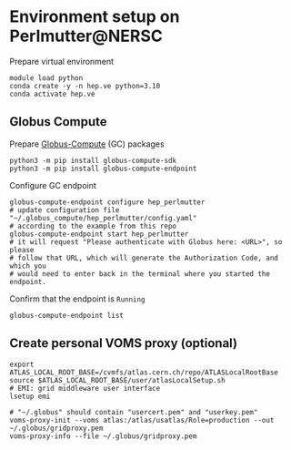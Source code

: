 # Environment setup on Perlmutter@NERSC

Prepare virtual environment
```shell
module load python
conda create -y -n hep.ve python=3.10
conda activate hep.ve
```

## Globus Compute

Prepare [Globus-Compute](https://globus-compute.readthedocs.io/en/latest/index.html)
(GC) packages
```shell
python3 -m pip install globus-compute-sdk
python3 -m pip install globus-compute-endpoint
```

Configure GC endpoint
```shell
globus-compute-endpoint configure hep_perlmutter
# update configuration file "~/.globus_compute/hep_perlmutter/config.yaml"
# according to the example from this repo
globus-compute-endpoint start hep_perlmutter
# it will request "Please authenticate with Globus here: <URL>", so please
# follow that URL, which will generate the Authorization Code, and which you
# would need to enter back in the terminal where you started the endpoint.
```

Confirm that the endpoint is `Running`
```shell
globus-compute-endpoint list
```

## Create personal VOMS proxy (optional)

```shell
export ATLAS_LOCAL_ROOT_BASE=/cvmfs/atlas.cern.ch/repo/ATLASLocalRootBase
source $ATLAS_LOCAL_ROOT_BASE/user/atlasLocalSetup.sh
# EMI: grid middleware user interface
lsetup emi
```

```shell
# "~/.globus" should contain "usercert.pem" and "userkey.pem"
voms-proxy-init --voms atlas:/atlas/usatlas/Role=production --out ~/.globus/gridproxy.pem
voms-proxy-info --file ~/.globus/gridproxy.pem 
```

